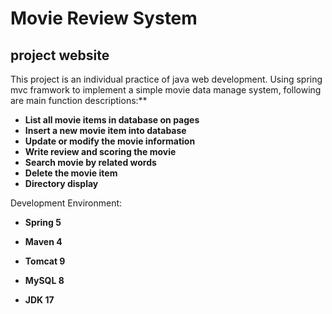# Movie Review System

## project website
This project is an individual practice of java web development. 
Using spring mvc framwork to implement a simple movie data manage system, following are main function descriptions:**

- **List all movie items in database on pages**
- **Insert a new movie item into database**
- **Update or modify the movie information**
- **Write review and scoring the movie**
- **Search movie by related words**
- **Delete the movie item**
- **Directory display**

Development Environment:

- **Spring 5**

- **Maven 4**

- **Tomcat 9**

- **MySQL 8**

- **JDK 17**




